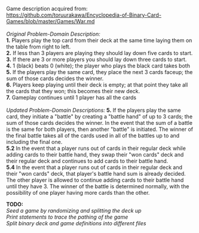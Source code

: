 Game description acquired from:
<br>
   https://github.com/toruurakawa/Encyclopedia-of-Binary-Card-Games/blob/master/Games/War.md
<br><br>
*Original Problem-Domain Description:*
<br>
**1.** Players play the top card from their deck at the same time laying them on the table from right to left.
<br>
**2.** If less than 3 players are playing they should lay down five cards to start.
<br>
**3.** If there are 3 or more players you should lay down three cards to start.
<br>
**4.** 1 (black) beats 0 (white); the player who plays the black card takes both
<br>
**5.** If the players play the same card, they place the next 3 cards faceup; the sum of those cards decides the winner.
<br>
**6.** Players keep playing until their deck is empty; at that point they take all the cards that they won; this becomes their new deck.
<br>
**7.** Gameplay continues until 1 player has all the cards
<br><br>
*Updated Problem-Domain Descriptions:*
**5.** If the players play the same card, they initiate a "battle" by creating a "battle hand" of up to 3 cards; the sum of those cards decides the winner. In the event that the sum of a battle is the same for both players, then another "battle" is initiated. The winner of the final battle takes all of the cards used in all of the battles up to and including the final one.
<br>
**5.2** In the event that a player runs out of cards in their regular deck while adding cards to their battle hand, they swap their "won cards" deck and their regular deck and continues to add cards to their battle hand.
<br>
**5.4** In the event that a player runs out of cards in their regular deck and their "won cards" deck, that player's battle hand sum is already decided. The other player is allowed to continue adding cards to their battle hand until they have 3. The winner of the battle is determined normally, with the possibility of one player having more cards than the other.


**TODO:**
<br>
*Seed a game by randomizing and splitting the deck up*
<br>
*Print statements to trace the pathing of the game*
<br>
*Split binary deck and game definitions into different files*

